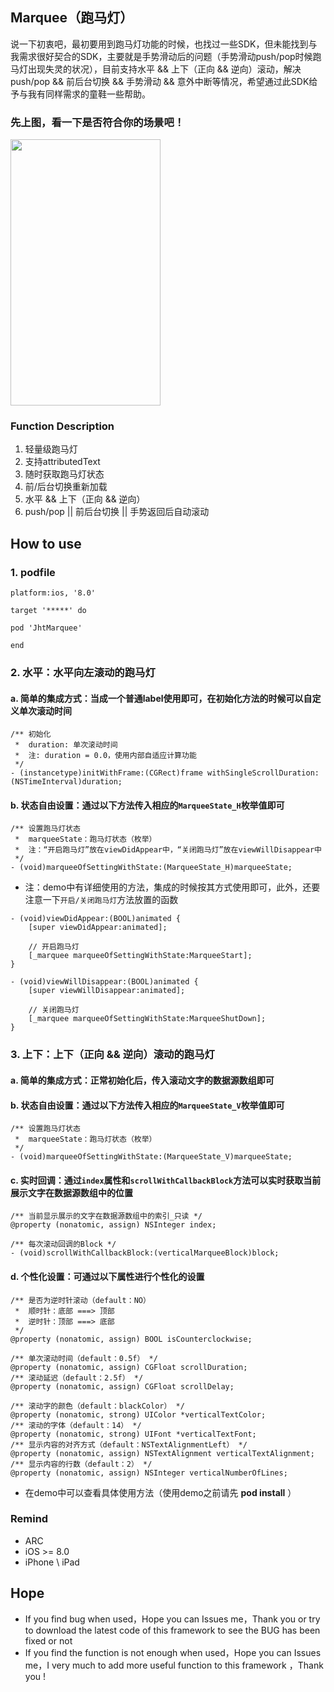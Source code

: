 ## Marquee（跑马灯）

说一下初衷吧，最初要用到跑马灯功能的时候，也找过一些SDK，但未能找到与我需求很好契合的SDK，主要就是手势滑动后的问题（手势滑动push/pop时候跑马灯出现失灵的状况），目前支持水平 && 上下（正向 && 逆向）滚动，解决push/pop && 前后台切换 && 手势滑动 && 意外中断等情况，希望通过此SDK给予与我有同样需求的童鞋一些帮助。
<br>


### 先上图，看一下是否符合你的场景吧！
<img src="https://raw.githubusercontent.com/jinht/Marquee/master/ReadMEImages/1.gif" width=240 height=426 />


### Function Description
1. 轻量级跑马灯
2. 支持attributedText
3. 随时获取跑马灯状态
4. 前/后台切换重新加载
5. 水平 && 上下（正向 && 逆向）
6. push/pop || 前后台切换 || 手势返回后自动滚动<br>


## How to use
### 1. podfile 
```oc
platform:ios, '8.0'

target '*****' do

pod 'JhtMarquee'
        
end
```


### 2. 水平：水平向左滚动的跑马灯

#### a. 简单的集成方式：当成一个普通label使用即可，在初始化方法的时候可以自定义单次滚动时间
```oc
/** 初始化
 *  duration: 单次滚动时间
 *  注: duration = 0.0，使用内部自适应计算功能
 */
- (instancetype)initWithFrame:(CGRect)frame withSingleScrollDuration:(NSTimeInterval)duration;
```

#### b. 状态自由设置：通过以下方法传入相应的`MarqueeState_H`枚举值即可
```oc
/** 设置跑马灯状态
 *  marqueeState：跑马灯状态（枚举）
 *  注：“开启跑马灯”放在viewDidAppear中，“关闭跑马灯”放在viewWillDisappear中
 */
- (void)marqueeOfSettingWithState:(MarqueeState_H)marqueeState;
```


* 注：demo中有详细使用的方法，集成的时候按其方式使用即可，此外，还要注意一下`开启/关闭跑马灯`方法放置的函数
```oc
- (void)viewDidAppear:(BOOL)animated {
    [super viewDidAppear:animated];
    
    // 开启跑马灯
    [_marquee marqueeOfSettingWithState:MarqueeStart];
}

- (void)viewWillDisappear:(BOOL)animated {
    [super viewWillDisappear:animated];
    
    // 关闭跑马灯
    [_marquee marqueeOfSettingWithState:MarqueeShutDown];
}
```


### 3. 上下：上下（正向 && 逆向）滚动的跑马灯

#### a. 简单的集成方式：正常初始化后，传入滚动文字的数据源数组即可

#### b. 状态自由设置：通过以下方法传入相应的`MarqueeState_V`枚举值即可
```oc
/** 设置跑马灯状态
 *  marqueeState：跑马灯状态（枚举）
 */
- (void)marqueeOfSettingWithState:(MarqueeState_V)marqueeState;
```

#### c. 实时回调：通过`index`属性和`scrollWithCallbackBlock`方法可以实时获取当前展示文字在数据源数组中的位置
```oc
/** 当前显示展示的文字在数据源数组中的索引_只读 */
@property (nonatomic, assign) NSInteger index;

/** 每次滚动回调的Block */
- (void)scrollWithCallbackBlock:(verticalMarqueeBlock)block;
```

#### d. 个性化设置：可通过以下属性进行个性化的设置
```oc
/** 是否为逆时针滚动（default：NO）
 *  顺时针：底部 ===> 顶部
 *  逆时针：顶部 ===> 底部
 */
@property (nonatomic, assign) BOOL isCounterclockwise;

/** 单次滚动时间（default：0.5f） */
@property (nonatomic, assign) CGFloat scrollDuration;
/** 滚动延迟（default：2.5f） */
@property (nonatomic, assign) CGFloat scrollDelay;

/** 滚动字的颜色（default：blackColor） */
@property (nonatomic, strong) UIColor *verticalTextColor;
/** 滚动的字体（default：14） */
@property (nonatomic, strong) UIFont *verticalTextFont;
/** 显示内容的对齐方式（default：NSTextAlignmentLeft） */
@property (nonatomic, assign) NSTextAlignment verticalTextAlignment;
/** 显示内容的行数（default：2） */
@property (nonatomic, assign) NSInteger verticalNumberOfLines;
```


* 在demo中可以查看具体使用方法（使用demo之前请先 **pod install** ）



### Remind
* ARC
* iOS >= 8.0
* iPhone \ iPad 
       
       
## Hope
* If you find bug when used，Hope you can Issues me，Thank you or try to download the latest code of this framework to see the BUG has been fixed or not
* If you find the function is not enough when used，Hope you can Issues me，I very much to add more useful function to this framework ，Thank you !
